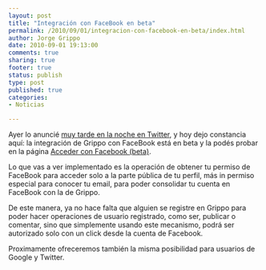 ```yaml
--- 
layout: post
title: "Integración con FaceBook en beta"
permalink: /2010/09/01/integracion-con-facebook-en-beta/index.html
author: Jorge Grippo
date: 2010-09-01 19:13:00
comments: true
sharing: true
footer: true
status: publish
type: post
published: true
categories: 
- Noticias

---
```

<!-- 142 -->
<p>
Ayer lo anuncié <a href="https://twitter.com/grippo/status/22676263385">muy tarde en la noche en Twitter</a>, y hoy dejo constancia aquí: la integración de Grippo con FaceBook está en beta y la podés probar en la página <a href="https://www.grippo.com/user/login/facebook.html">Acceder con Facebook (beta)</a>.
</p>

<p>
Lo que vas a ver implementado es la operación de obtener tu permiso de FaceBook para acceder solo a la parte pública de tu perfil, más in permiso especial para conocer tu email, para poder consolidar tu cuenta en FaceBook con la de Grippo.
</p>

<p>
De este manera, ya no hace falta que alguien se registre en Grippo para poder hacer operaciones de usuario registrado, como ser, publicar o comentar, sino que simplemente usando este mecanismo, podrá ser autorizado solo con un click desde la cuenta de Facebook.
</p>

<p>
Proximamente ofreceremos también la misma posibilidad para usuarios de Google y Twitter.
</p>

